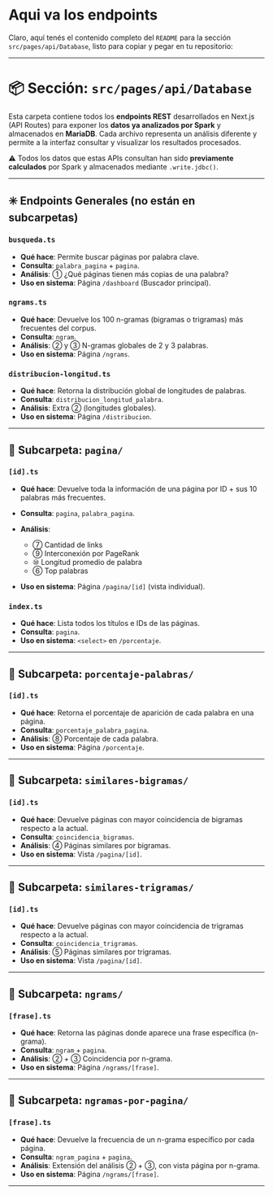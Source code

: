 # Aqui va los endpoints


Claro, aquí tenés el contenido completo del `README` para la sección `src/pages/api/Database`, listo para copiar y pegar en tu repositorio:

---

# 📦 Sección: `src/pages/api/Database`

Esta carpeta contiene todos los **endpoints REST** desarrollados en Next.js (API Routes) para exponer los **datos ya analizados por Spark** y almacenados en **MariaDB**.
Cada archivo representa un análisis diferente y permite a la interfaz consultar y visualizar los resultados procesados.

⚠️ Todos los datos que estas APIs consultan han sido **previamente calculados** por Spark y almacenados mediante `.write.jdbc()`.

---

## ✳️ Endpoints Generales (no están en subcarpetas)

### `busqueda.ts`

* **Qué hace**: Permite buscar páginas por palabra clave.
* **Consulta**: `palabra_pagina` + `pagina`.
* **Análisis**: ① ¿Qué páginas tienen más copias de una palabra?
* **Uso en sistema**: Página `/dashboard` (Buscador principal).

### `ngrams.ts`

* **Qué hace**: Devuelve los 100 n-gramas (bigramas o trigramas) más frecuentes del corpus.
* **Consulta**: `ngram`.
* **Análisis**: ② y ③ N-gramas globales de 2 y 3 palabras.
* **Uso en sistema**: Página `/ngrams`.

### `distribucion-longitud.ts`

* **Qué hace**: Retorna la distribución global de longitudes de palabras.
* **Consulta**: `distribucion_longitud_palabra`.
* **Análisis**: Extra ② (longitudes globales).
* **Uso en sistema**: Página `/distribucion`.

---

## 📁 Subcarpeta: `pagina/`

### `[id].ts`

* **Qué hace**: Devuelve toda la información de una página por ID + sus 10 palabras más frecuentes.
* **Consulta**: `pagina`, `palabra_pagina`.
* **Análisis**:

  * ⑦ Cantidad de links
  * ⑨ Interconexión por PageRank
  * ⑩ Longitud promedio de palabra
  * ⑥ Top palabras
* **Uso en sistema**: Página `/pagina/[id]` (vista individual).

### `index.ts`

* **Qué hace**: Lista todos los títulos e IDs de las páginas.
* **Consulta**: `pagina`.
* **Uso en sistema**: `<select>` en `/porcentaje`.

---

## 📁 Subcarpeta: `porcentaje-palabras/`

### `[id].ts`

* **Qué hace**: Retorna el porcentaje de aparición de cada palabra en una página.
* **Consulta**: `porcentaje_palabra_pagina`.
* **Análisis**: ⑧ Porcentaje de cada palabra.
* **Uso en sistema**: Página `/porcentaje`.

---

## 📁 Subcarpeta: `similares-bigramas/`

### `[id].ts`

* **Qué hace**: Devuelve páginas con mayor coincidencia de bigramas respecto a la actual.
* **Consulta**: `coincidencia_bigramas`.
* **Análisis**: ④ Páginas similares por bigramas.
* **Uso en sistema**: Vista `/pagina/[id]`.

---

## 📁 Subcarpeta: `similares-trigramas/`

### `[id].ts`

* **Qué hace**: Devuelve páginas con mayor coincidencia de trigramas respecto a la actual.
* **Consulta**: `coincidencia_trigramas`.
* **Análisis**: ⑤ Páginas similares por trigramas.
* **Uso en sistema**: Vista `/pagina/[id]`.

---

## 📁 Subcarpeta: `ngrams/`

### `[frase].ts`

* **Qué hace**: Retorna las páginas donde aparece una frase específica (n-grama).
* **Consulta**: `ngram` + `pagina`.
* **Análisis**: ② + ③ Coincidencia por n-grama.
* **Uso en sistema**: Página `/ngrams/[frase]`.

---

## 📁 Subcarpeta: `ngramas-por-pagina/`

### `[frase].ts`

* **Qué hace**: Devuelve la frecuencia de un n-grama específico por cada página.
* **Consulta**: `ngram_pagina` + `pagina`.
* **Análisis**: Extensión del análisis ② + ③, con vista página por n-grama.
* **Uso en sistema**: Página `/ngrams/[frase]`.

---

